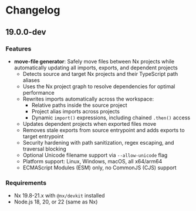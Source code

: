 # Changelog

## 19.0.0-dev

### Features

- **move-file generator**: Safely move files between Nx projects while automatically updating all imports, exports, and dependent projects
  - Detects source and target Nx projects and their TypeScript path aliases
  - Uses the Nx project graph to resolve dependencies for optimal performance
  - Rewrites imports automatically across the workspace:
    - Relative paths inside the source project
    - Project alias imports across projects
    - Dynamic `import()` expressions, including chained `.then()` access
  - Updates dependent projects when exported files move
  - Removes stale exports from source entrypoint and adds exports to target entrypoint
  - Security hardening with path sanitization, regex escaping, and traversal blocking
  - Optional Unicode filename support via `--allow-unicode` flag
  - Platform support: Linux, Windows, macOS, all x64/arm64
  - ECMAScript Modules (ESM) only, no CommonJS (CJS) support

### Requirements

- Nx 19.8-21.x with `@nx/devkit` installed
- Node.js 18, 20, or 22 (same as Nx)
